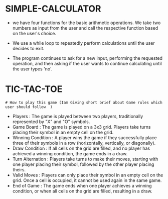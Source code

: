 # SIMPLE-CALCULATOR
* we have four functions for the basic arithmetic operations. We take two numbers as input from the user and call the respective function based on the user's choice.

* We use a while loop to repeatedly perform calculations until the user decides to exit.

* The program continues to ask for a new input, performing the requested operation, and then asking if the user wants to continue     calculating until the user types 'no'.


# TIC-TAC-TOE
    
    # How to play this game (Iam Giving short brief about Game rules which user should follow  )
    
* Players : The game is played between two players, traditionally represented by "X" and "O" symbols.
* Game Board : The game is played on a 3x3 grid. Players take turns placing their symbol in an empty cell on the grid.
* Winning Condition : A player wins the game if they successfully place three of their symbols in a row (horizontally, vertically, or diagonally).
* Draw Condition : If all cells on the grid are filled, and no player has achieved a winning condition, the game ends in a draw.
* Turn Alternation : Players take turns to make their moves, starting with one player placing their symbol, followed by the other player placing theirs.
* Valid Moves : Players can only place their symbol in an empty cell on the grid. Once a cell is occupied, it cannot be used again in the same game.
* End of Game : The game ends when one player achieves a winning condition, or when all cells on the grid are filled, resulting in a draw.
